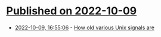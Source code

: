 # [Published on 2022-10-09](index.md)

* [2022-10-09, 16:55:06](https://lobste.rs/s/wd6tjx/how_old_various_unix_signals_are) - [How old various Unix signals are](https://utcc.utoronto.ca/~cks/space/blog/unix/SignalsHowOld)
